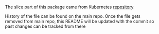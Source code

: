 The slice part of this package came from Kubernetes [repository](https://github.com/kubernetes/kubernetes/tree/master/pkg/util/slice)

History of the file can be found on the main repo. Once the file gets removed from main repo, this README will be updated
with the commit so past changes can be tracked from there

